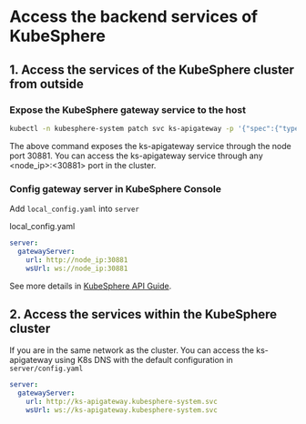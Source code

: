 # Access the backend services of KubeSphere

## 1. Access the services of the KubeSphere cluster from outside

### Expose the KubeSphere gateway service to the host

```sh
kubectl -n kubesphere-system patch svc ks-apigateway -p '{"spec":{"type":"NodePort","ports":[{"name":"ks-apigateway","port":80,"protocal":"TCP","targetPort":2018,"nodePort":30881}]}}'
```

The above command exposes the ks-apigateway service through the node port 30881. You can access the ks-apigateway service through any <node_ip>:<30881> port in the cluster.

### Config gateway server in KubeSphere Console

Add `local_config.yaml` into `server`

local_config.yaml

```yaml
server:
  gatewayServer:
    url: http://node_ip:30881
    wsUrl: ws://node_ip:30881
```

See more details in [KubeSphere API Guide](https://kubesphere.io/docs/v2.1/zh-CN/api-reference/api-guide/).

## 2. Access the services within the KubeSphere cluster

If you are in the same network as the cluster. You can access the ks-apigateway using K8s DNS with the default configuration in `server/config.yaml`

```yaml
server:
  gatewayServer:
    url: http://ks-apigateway.kubesphere-system.svc
    wsUrl: ws://ks-apigateway.kubesphere-system.svc
```
